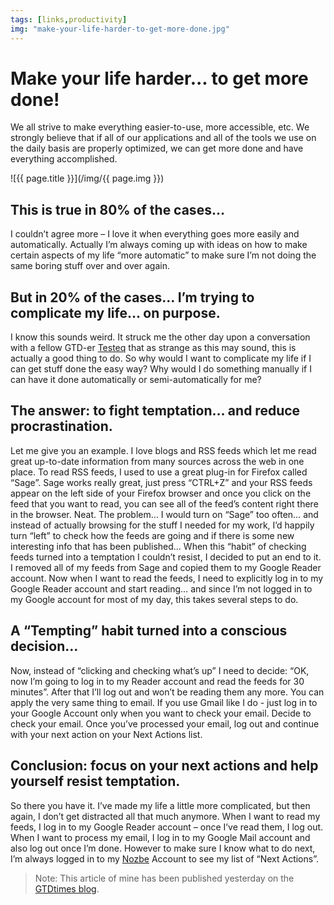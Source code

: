 ```yaml
---
tags: [links,productivity]
img: "make-your-life-harder-to-get-more-done.jpg"
---
```


# Make your life harder... to get more done!

We all strive to make everything easier-to-use, more accessible, etc. We strongly believe that if all of our applications and all of the tools we use on the daily basis are properly optimized, we can get more done and have everything accomplished.

<!--More-->

![{{ page.title }}](/img/{{ page.img }})

## This is true in 80% of the cases…

I couldn’t agree more – I love it when everything goes more easily and automatically. Actually I’m always coming up with ideas on how to make certain aspects of my life “more automatic” to make sure I’m not doing the same boring stuff over and over again. 

## But in 20% of the cases… I’m trying to complicate my life… on purpose.

I know this sounds weird. It struck me the other day upon a conversation with a fellow GTD-er [Testeq](http://biz.blox.pl/) that as strange as this may sound, this is actually a good thing to do. So why would I want to complicate my life if I can get stuff done the easy way? Why would I do something manually if I can have it done automatically or semi-automatically for me?


## The answer: to fight temptation… and reduce procrastination.

Let me give you an example. I love blogs and RSS feeds which let me read great up-to-date information from many sources across the web in one place. To read RSS feeds, I used to use a great plug-in for Firefox called “Sage”. Sage works really great, just press “CTRL+Z” and your RSS feeds appear on the left side of your Firefox browser and once you click on the feed that you want to read, you can see all of the feed’s content right there in the browser. Neat. The problem… I would turn on “Sage” too often… and instead of actually browsing for the stuff I needed for my work, I’d happily turn “left” to check how the feeds are going and if there is some new interesting info that has been published… When this “habit” of checking feeds turned into a temptation I couldn’t resist, I decided to put an end to it. I removed all of my feeds from Sage and copied them to my Google Reader account. Now when I want to read the feeds, I need to explicitly log in to my Google Reader account and start reading… and since I’m not logged in to my Google account for most of my day, this takes several steps to do.

## A “Tempting” habit turned into a conscious decision…
 
Now, instead of “clicking and checking what’s up” I need to decide: “OK, now I’m going to log in to my Reader account and read the feeds for 30 minutes”. After that I’ll log out and won’t be reading them any more. You can apply the very same thing to email. If you use Gmail like I do - just log in to your Google Account only when you want to check your email. Decide to check your email. Once you’ve processed your email, log out and continue with your next action on your Next Actions list.

## Conclusion: focus on your next actions and help yourself resist temptation.

So there you have it. I’ve made my life a little more complicated, but then again, I don’t get distracted all that much anymore. When I want to read my feeds, I log in to my Google Reader account – once I’ve read them, I log out. When I want to process my email, I log in to my Google Mail account and also log out once I’m done. However to make sure I know what to do next, I’m always logged in to my [Nozbe][n] Account to see my list of “Next Actions”.

> Note: This article of mine has been published yesterday on the [GTDtimes blog](http://www.gtdtimes.com/2008/06/15/make-your-life-harder%e2%80%a6-to-get-more-done/).

[n]: https://michael.gratis/nozbe